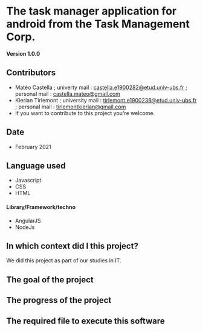 The task manager application for android from the Task Management Corp.
==

**Version 1.0.0**


## Contributors

- Matéo Castella ; univerty mail : <castella.e1900282@etud.univ-ubs.fr> ; personal mail : <castella.mateo@gmail.com>
- Kierian Tirlemont ; university mail : <tirlemont.e1900238@etud.univ-ubs.fr> ; personal mail : <tirlemontkierian@gmail.com>
- If you want to contribute to this project you're welcome.

## Date

 - February 2021

## Language used

 - Javascript
 - CSS 
 - HTML

#### Library/Framework/techno

- AngularJS
- NodeJs

## In which context did I this project?

We did this project as part of our studies in IT. 

## The goal of the project

## The progress of the project

## The required file to execute this software

